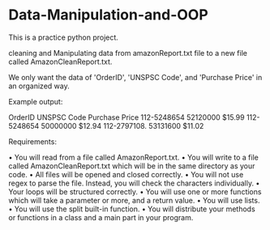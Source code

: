 # Data-Manipulation-and-OOP

This is a practice python project. 


cleaning and Manipulating data from amazonReport.txt file to a new file called AmazonCleanReport.txt.

We only want the data of 'OrderID', 'UNSPSC Code', and 'Purchase Price' in an organized way.


Example output:

OrderID        UNSPSC Code    Purchase Price
112-5248654    52120000       $15.99
112-5248654    50000000       $12.94
112-2797108.   53131600       $11.02


Requirements:

• You will read from a file called AmazonReport.txt.
• You will write to a file called AmazonCleanReport.txt which will be in the same directory as your code.
• All files will be opened and closed correctly.
• You will not use regex to parse the file. Instead, you will check the characters
individually.
• Your loops will be structured correctly.
• You will use one or more functions which will take a parameter or more, and a return
value.
• You will use lists.
• You will use the split built-in function.
• You will distribute your methods or functions in a class and a main part in your
program.
